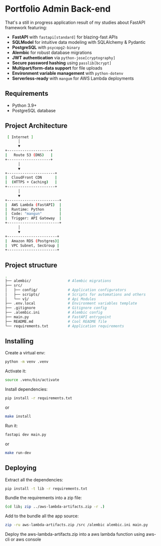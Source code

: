 # Portfolio Admin Back-end

That's a still in progress application result of my studies about FastAPI framework featuring:

- **FastAPI** with `fastapi[standard]` for blazing-fast APIs
- **SQLModel** for intuitive data modeling with SQLAlchemy & Pydantic
- **PostgreSQL** with `psycopg2-binary`
- **Alembic** for robust database migrations
- **JWT authentication** via `python-jose[cryptography]`
- **Secure password hashing** using `passlib[bcrypt]`
- **Multipart/form-data support** for file uploads
- **Environment variable management** with `python-dotenv`
- **Serverless-ready** with `mangum` for AWS Lambda deployments


## Requirements

- Python 3.9+
- PostgreSQL database


## Project Architecture
```bash
 [ Internet ]
      │
      ▼
+--------------------+
|   Route 53 (DNS)   |
+--------------------+
      │
      ▼
+----------------------+
|  CloudFront CDN      |
|  (HTTPS + Caching)   |
+----------------------+
      │
      ▼
+------------------------+
|  AWS Lambda (FastAPI)  |
|  Runtime: Python       |
|  Code: "mangun"        |
|  Trigger: API Gateway  |
+------------------------+
      │
      ▼
+-----------------------+
|  Amazon RDS (Postgres)|
|  VPC Subnet, SecGroup |
+-----------------------+

```


## Project structure
```bash
.
├── alembic/                 # Alembic migrations
├── src/
│   ├── config/              # Application configurators
│   ├── scripts/             # Scripts for automations and others
│   └── v1/                  # Api Modules
├── .env.local               # Environment variables template
├── .gitignore               # Gitignore config
├── .alembic.ini             # Alembic config
├── main.py                  # FastAPI entrypoint
├── README.md                # Cool README file
└── requirements.txt         # Application requirements
```

## Installing
Create a virtual env:

```bash
python -m venv .venv
```

Activate it:
```bash
source .venv/bin/activate
```

Install dependencies:

```bash
pip install -r requirements.txt
```
or
```bash
make install
```

Run it:

```bash
fastapi dev main.py
```
or
```bash
make run-dev
```

## Deploying

Extract all the dependencies:
```bash
pip install -t lib -r requirements.txt
```

Bundle the requirements into a zip file:
```bash
(cd lib; zip ../aws-lambda-artifacts.zip -r .)
```

Add to the bundle all the app source:
```bash
zip -ru aws-lambda-artifacts.zip /src /alembic alembic.ini main.py
```

Deploy the aws-lambda-artifacts.zip into a aws lambda function using aws-cli or aws console
